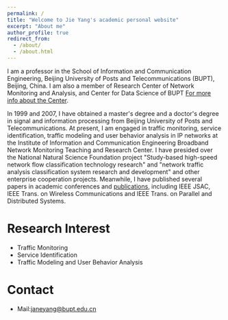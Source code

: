 ```yaml
---
permalink: /
title: "Welcome to Jie Yang's academic personal website"
excerpt: "About me"
author_profile: true
redirect_from: 
  - /about/
  - /about.html
---
```


I am a professor in the School of Information and Communication Engineering, Beijing University of Posts and Telecommunications (BUPT), Beijing, China. I am also a member of Research Center of Network Monitoring and Analysis, and Center for Data Science of BUPT [For more info about the Center](https://bupt.io/).

In 1999 and 2007, I have obtained a master's degree and a doctor's degree in signal and information processing from Beijing University of Posts and Telecommunications. At present, I am engaged in traffic monitoring, service identification, traffic modeling and user behavior analysis in IP networks at the Institute of Information and Communication Engineering Broadband Network Monitoring Teaching and Research Center. I have presided over the National Natural Science Foundation project "Study-based high-speed network flow classification technology research" and "network traffic analysis classification system research and development" and other enterprise cooperation projects. Meanwhile, I have published several papers in academic conferences and [publications](/publications), including IEEE JSAC, IEEE Trans. on Wireless Communications and IEEE Trans. on Parallel and Distributed Systems.

Research Interest
======
* Traffic Monitoring
* Service Identification
* Traffic Modeling and User Behavior Analysis

Contact
======
* Mail:janeyang@bupt.edu.cn
